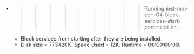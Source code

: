 * >>>>>>>>> Running inst-min-con-04-block-services-start-postinstall.sh ...
  * Block services from starting after they are being installed.
  * Disk size = 773420K. Space Used = 12K. Runtime = 00:00:00:00.
